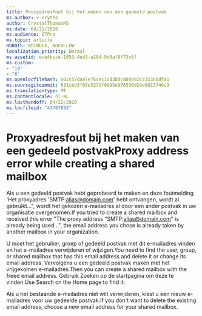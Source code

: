 ```yaml
---
title: Proxyadresfout bij het maken van een gedeeld postvak
ms.author: v-crytho
author: CrystalThomasMS
ms.date: 04/21/2020
ms.audience: ITPro
ms.topic: article
ROBOTS: NOINDEX, NOFOLLOW
localization_priority: Normal
ms.assetid: ece4bcce-1053-4ed3-a194-9d0af8f73c6f
ms.custom:
- "19"
- "6"
ms.openlocfilehash: a02c57da97e76cec1cd3bdcd84b92c73530bdfa1
ms.sourcegitcommit: 631cbb5f03e5371f0995e976536d24e9d13746c3
ms.translationtype: MT
ms.contentlocale: nl-NL
ms.lasthandoff: 04/22/2020
ms.locfileid: "43767892"
---
```

# <a name="proxy-address-error-while-creating-a-shared-mailbox"></a><span data-ttu-id="2851c-102">Proxyadresfout bij het maken van een gedeeld postvak</span><span class="sxs-lookup"><span data-stu-id="2851c-102">Proxy address error while creating a shared mailbox</span></span>

<span data-ttu-id="2851c-103">Als u een gedeeld postvak hebt geprobeerd te maken en deze foutmelding 'Het proxyadres 'SMTP:alias@domain.com' hebt ontvangen, wordt al gebruikt...", wordt het gekozen e-mailadres al door een ander postvak in uw organisatie overgenomen.</span><span class="sxs-lookup"><span data-stu-id="2851c-103">If you tried to create a shared mailbox and received this error "The proxy address "SMTP:alias@domain.com" is already being used…", the email address you chose is already taken by another mailbox in your organization.</span></span>
  
<span data-ttu-id="2851c-104">U moet het gebruiker, groep of gedeeld postvak met dit e-mailadres vinden en het e-mailadres verwijderen of wijzigen.</span><span class="sxs-lookup"><span data-stu-id="2851c-104">You need to find the user, group, or shared mailbox that has this email address and delete it or change its email address.</span></span> <span data-ttu-id="2851c-105">Vervolgens u een gedeeld postvak maken met het vrijgekomen e-mailadres.</span><span class="sxs-lookup"><span data-stu-id="2851c-105">Then you can create a shared mailbox with the freed email address.</span></span> <span data-ttu-id="2851c-106">Gebruik Zoeken op de startpagina om deze te vinden.</span><span class="sxs-lookup"><span data-stu-id="2851c-106">Use Search on the Home page to find it.</span></span>
  
<span data-ttu-id="2851c-107">Als u het bestaande e-mailadres niet wilt verwijderen, kiest u een nieuw e-mailadres voor uw gedeelde postvak.</span><span class="sxs-lookup"><span data-stu-id="2851c-107">If you don't want to delete the existing email address, choose a new email address for your shared mailbox.</span></span>
  